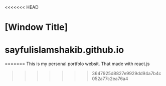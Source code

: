 <<<<<<< HEAD
# [Window Title]
# sayfulislamshakib.github.io
=======
This is my personal portfolo websit.
That made with react.js
>>>>>>> 3647925d8827e9929dd94a7b4c052a77c2ea76a4
